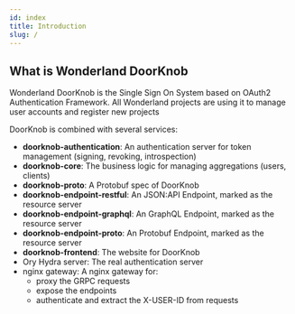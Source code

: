 ```yaml
---
id: index
title: Introduction
slug: /
---
```


## What is Wonderland DoorKnob

Wonderland DoorKnob is the Single Sign On System based on OAuth2 Authentication Framework. All Wonderland projects are using it to manage user accounts and register new projects

DoorKnob is combined with several services:

* **doorknob-authentication**: An authentication server for token management (signing, revoking, introspection)
* **doorknob-core**: The business logic for managing aggregations (users, clients)
* **doorknob-proto**: A Protobuf spec of DoorKnob
* **doorknob-endpoint-restful**: An JSON:API Endpoint, marked as the resource server
* **doorknob-endpoint-graphql**: An GraphQL Endpoint, marked as the resource server
* **doorknob-endpoint-proto**: An Protobuf Endpoint, marked as the resource server
* **doorknob-frontend**: The website for DoorKnob
* Ory Hydra server: The real authentication server
* nginx gateway: A nginx gateway for:
  * proxy the GRPC requests
  * expose the endpoints
  * authenticate and extract the X-USER-ID from requests
